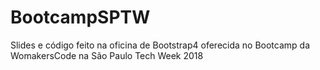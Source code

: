 # BootcampSPTW
Slides e código feito na oficina de Bootstrap4 oferecida no Bootcamp da WomakersCode na São Paulo Tech Week 2018
